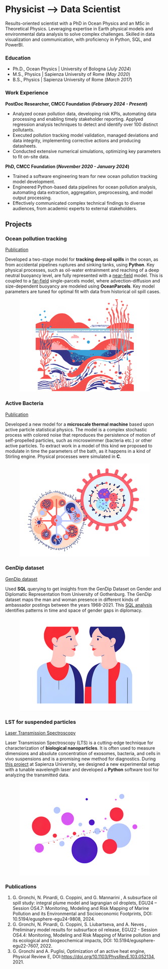 # Physicist --> Data Scientist
Results-oriented scientist with a PhD in Ocean Physics and an MSc in Theoretical Physics. Leveraging expertise in Earth physical models and environmental data analysis to solve complex challenges. Skilled in data visualization and communication, with proficiency in Python, SQL, and PowerBI.

### Education
- Ph.D., Ocean Physics | University of Bologna (_July 2024_)
- M.S., Physics | Sapienza University of Rome (_May 2020_)
- B.S., Physics | Sapienza University of Rome (_March 2017_)

### Work Experience
**PostDoc Researcher, CMCC Foundation (_February 2024 - Present_)**
- Analyzed ocean pollution data, developing risk KPIs, automating data processing and enabling timely stakeholder reporting. Applyed regression analysis techniques to detect and identify over 100 distinct pollutants.
- Executed pollution tracking model validation, managed deviations and data integrity, implementing corrective actions and producing datasheets.
- Conducted extensive numerical simulations, optimizing key parameters to fit on-site data.


**PhD, CMCC Foundation (_November 2020 - January 2024_)**
- Trained a software engineering team for new ocean pollution tracking model development.
- Engineered Python-based data pipelines for ocean pollution analysis, automating data extraction, aggregation, preprocessing, and model output processing. 
- Effectively communicated complex technical findings to diverse audiences, from academic experts to external stakeholders.

## Projects
### Ocean pollution tracking
[Publication](https://meetingorganizer.copernicus.org/EGU24/EGU24-9808.html)

Developed a two-stage model for **tracking deep oil spills** in the ocean, as from accidental pipelines ruptures and sinking tanks, using **Python**. Key physical processes, such as oil-water entrainment and reaching of a deep neutral buoyancy level, are fully represented with a [near-field](https://github.com/GiuliaGronchi/NearParcels) model. This is coupled to a [far-field](https://github.com/GiuliaGronchi/FarParcels) single-parcels model, where advection-diffusion and size-dependent buoyancy are modeled using **OceanParcels**. Key model parameters are tuned for optimal fit with data from historical oil spill cases.
<p align="center">
  <img src="/assets/img/deep.png" alt="Images">
</p>

### Active Bacteria 
[Publication](https://journals.aps.org/pre/abstract/10.1103/PhysRevE.103.052134)

Developed a new model for a **microscale thermal machine** based upon active particle statistical physics. The model is a complex stochastic process with colored noise that reproduces the persistence of motion of self-propelled particles, such as microswimmer (bacteria etc.) or other active particles. To extract work in a model of this kind we proposed to modulate in time the parameters of the bath, as it happens in a kind of Stirling engine. Physical processes were simulated in **C**.
<p align="center">
  <img src="/assets/img/thermal_engine.png" alt="Images">
</p>

### GenDip dataset 
[GenDip dataset](https://www.gu.se/en/gendip/the-gendip-dataset-on-gender-and-diplomatic-representation)

Used **SQL** querying to get insights from the GenDip Dataset on Gender and Diplomatic Representation from University of Gothenburg.
The GenDip dataset maps the man and woman presence in different kinds of ambassador postings between the years 1968-2021. This [SQL analysis](https://github.com/GiuliaGronchi/GenDip) identifies
patterns in time and space of gender gaps in diplomacy.
<p align="center">
  <img src="/assets/img/gender_gap.png" alt="Images">
</p>

### LST for suspended particles
[Laser Transmission Spectroscopy](https://ieeexplore.ieee.org/document/9359477)

Laser Transmission Spectroscopy (LTS) is a cutting-edge technique for characterization of **biological nanoparticles**. It is often used to measure dimensions and absolute concentration of exosomes, bacteria, and cells in vivo suspensions and is a promising new method for diagnostics. During [this project](https://github.com/GiuliaGronchi/LTS) at Sapienza University, we designed a new experimental setup with a tunable wavelength laser and developed a **Python** software tool for analyzing the transmitted data.

<p align="center">
  <img src="/assets/img/laser.png" alt="Images">
</p>

### Publications
1. G. Gronchi, N. Pinardi, G. Coppini, and G. Mannarini , A subsurface oil spill study: integral plume model and lagrangian oil droplets, EGU24 – Session OS4.7: Monitoring, Modeling and Risk Mapping of Marine Pollution and its Environmental and Socioeconomic Footprints, DOI: 10.5194/egusphere-egu24-9808, 2024.
2. G. Gronchi, N. Pinardi, G. Coppini, S. Liubartseva, and A. Neves , Preliminary model results for subsurface oil release, EGU22 - Session OS4.4: Monitoring, Modeling and Risk Mapping of Marine pollution and its ecological and biogeochemical impacts, DOI: 10.5194/egusphere-egu22-7607, 2022.
3. G. Gronchi and A. Puglisi, Optimization of an active heat engine, Physical Review E, DOI:https://doi.org/10.1103/PhysRevE.103.052134, 2021.

